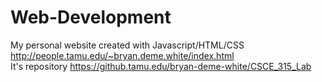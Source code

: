 # Web-Development
My personal website created with Javascript/HTML/CSS  http://people.tamu.edu/~bryan.deme.white/index.html <br />
It's repository https://github.tamu.edu/bryan-deme-white/CSCE_315_Lab <br />
 
